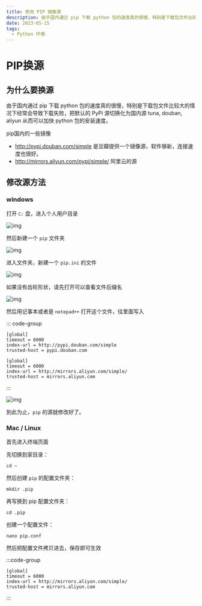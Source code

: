 ```yaml
---
title: 修改 PIP 镜像源
description: 由于国内通过 pip 下载 python 包的速度真的很慢，特别是下载包文件比较大的情况下经常会导致下载失败，把默认的 PyPi 源切换化为国内源 tuna, douban, aliyun 从而可以加快 python 包的安装速度。
date: 2023-05-15
tags:
  - Python 环境
---
```


# PIP换源

## 为什么要换源

由于国内通过 pip 下载 python 包的速度真的很慢，特别是下载包文件比较大的情况下经常会导致下载失败，把默认的 PyPi 源切换化为国内源
tuna, douban, aliyun 从而可以加快 python 包的安装速度。

pip国内的一些镜像

+ http://pypi.douban.com/simple    是豆瓣提供一个镜像源，软件够新，连接速度也很好。
+ http://mirrors.aliyun.com/pypi/simple/     阿里云的源

## 修改源方法

### windows

打开 `C:` 盘，进入个人用户目录

![img](https://images.zhengxinonly.com/zhengxin_notes/images/environment/assets/modify-pip-source/0.png)

然后新建一个 `pip` 文件夹

![img](https://images.zhengxinonly.com/zhengxin_notes/images/environment/assets/modify-pip-source/0-16642587653073.png)

进入文件夹，新建一个 `pip.ini` 的文件

![img](https://images.zhengxinonly.com/zhengxin_notes/images/environment/assets/modify-pip-source/0-16642587782486.png)

如果没有齿轮形状，请先打开可以查看文件后缀名

![img](https://images.zhengxinonly.com/zhengxin_notes/images/environment/assets/modify-pip-source/0-16642587905569.png)

然后用记事本或者是 `notepad++` 打开这个文件，往里面写入

::: code-group

```shell [豆瓣源]
[global]
timeout = 6000
index-url = http://pypi.douban.com/simple
trusted-host = pypi.douban.com
```

```shell [阿里源]
[global]
timeout = 6000
index-url = http://mirrors.aliyun.com/simple/
trusted-host = mirrors.aliyun.com
```

:::

![img](https://images.zhengxinonly.com/zhengxin_notes/images/environment/assets/modify-pip-source/0-166425884105312.png)

到此为止，`pip` 的源就修改好了。

### Mac / Linux

首先进入终端页面

先切换到家目录：

```shell
cd ~
```

然后创建 `pip` 的配置文件夹：

```shell
mkdir .pip
```

再写换到 pip 配置文件夹：

```shell
cd .pip
```

创建一个配置文件：
```shell
nano pip.conf
```
然后把配置文件拷贝进去，保存即可生效

:::code-group
```[pip.conf]
[global]
timeout = 6000
index-url = http://mirrors.aliyun.com/simple/
trusted-host = mirrors.aliyun.com
```
:::